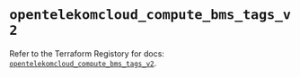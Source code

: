 # `opentelekomcloud_compute_bms_tags_v2`

Refer to the Terraform Registory for docs: [`opentelekomcloud_compute_bms_tags_v2`](https://www.terraform.io/docs/providers/opentelekomcloud/r/compute_bms_tags_v2).
